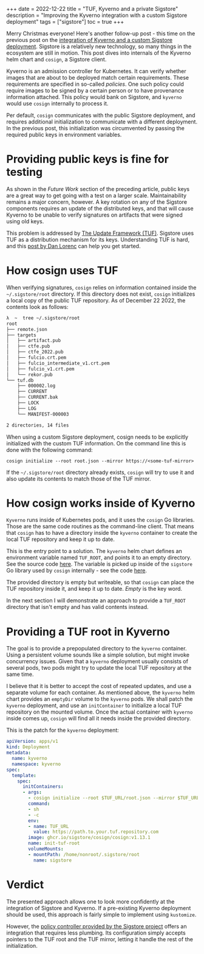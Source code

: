 +++
date = 2022-12-22
title = "TUF, Kyverno and a private Sigstore"
description = "Improving the Kyverno integration with a custom Sigstore deployment"
tags = ["sigstore"]
toc = true
+++

Merry Christmas everyone! Here's another follow-up post - this time on the previous post on the [integration of Kyverno and a custom Sigstore deployment](/integrating-kyverno-with-a-private-sigstore-deployment.html).
Sigstore is a relatively new technology, so many things in the ecosystem are still in motion.
This post dives into internals of the Kyverno helm chart and `cosign`, a Sigstore client.

Kyverno is an admission controller for Kubernetes.
It can verify whether images that are about to be deployed match certain requirements.
These requirements are specified in so-called *policies*.
One such policy could require images to be signed by a certain person or to have provenance information attached.
This policy would bank on Sigstore, and `kyverno` would use `cosign` internally to process it.

Per default, `cosign` communicates with the public Sigstore deployment, and requires additional initialization to communicate with a different deployment.
In the previous post, this initialization was circumvented by passing the required public keys in environment variables.

# Providing public keys is fine for testing
As shown in the *Future Work* section of the preceding article, public keys are a great way to get going with a test on a larger scale.
Maintainability remains a major concern, however.
A key rotation on any of the Sigstore components requires an update of the distributed keys, and that will cause Kyverno to be unable to verify signatures on artifacts that were signed using old keys. 

This problem is addressed by [The Update Framework (TUF)](https://theupdateframework.io/).
Sigstore uses TUF as a distribution mechanism for its keys.
Understanding TUF is hard, and this [post by Dan Lorenc](https://blog.sigstore.dev/the-update-framework-and-you-2f5cbaa964d5) can help you get started.

# How cosign uses TUF
When verifying signatures, `cosign` relies on information contained inside the `~/.sigstore/root` directory.
If this directory does not exist, `cosign` initializes a local copy of the public TUF repository.
As of December 22 2022, the contents look as follows:

```bash
λ  ~  tree ~/.sigstore/root
root
├── remote.json
├── targets
│   ├── artifact.pub
│   ├── ctfe.pub
│   ├── ctfe_2022.pub
│   ├── fulcio.crt.pem
│   ├── fulcio_intermediate_v1.crt.pem
│   ├── fulcio_v1.crt.pem
│   └── rekor.pub
└── tuf.db
    ├── 000002.log
    ├── CURRENT
    ├── CURRENT.bak
    ├── LOCK
    ├── LOG
    └── MANIFEST-000003

2 directories, 14 files
```

When using a custom Sigstore deployment, cosign needs to be explicitly initialized with the custom TUF information.
On the command line this is done with the following command:
```
cosign initialize --root root.json --mirror https://<some-tuf-mirror>
```

If the `~/.sigstore/root` directory already exists, `cosign` will try to use it and also update its contents to match those of the TUF mirror.

# How cosign works inside of Kyverno
`Kyverno` runs inside of Kubernetes pods, and it uses the `cosign` Go libraries. Those are the same code routines as the command-line client.
That means that `cosign` has to have a directory inside the `kyverno` container to create the local TUF repository and keep it up to date.

This is the entry point to a solution.
The `kyverno` helm chart defines an environment variable named `TUF_ROOT`, and points it to an empty directory. See the source code [here](https://github.com/kyverno/kyverno/blob/main/charts/kyverno/templates/deployment.yaml#L152).
The variable is picked up inside of the `sigstore` Go library used by `cosign` internally - see the code [here](https://github.com/sigstore/sigstore/blob/abdf5cf3faa5f93af333376aaccba4e96ee7a242/pkg/tuf/client.go#L49).

The provided directory is empty but writeable, so that `cosign` can place the TUF repository inside it, and keep it up to date. *Empty* is the key word.

In the next section I will demonstrate an approach to provide a `TUF_ROOT` directory that isn't empty and has valid contents instead.

# Providing a TUF root in Kyverno
The goal is to provide a prepopulated directory to the `kyverno` container.
Using a persistent volume sounds like a simple solution, but might invoke concurrency issues.
Given that a `kyverno` deployment usually consists of several pods, two pods might try to update the local TUF repository at the same time.

I believe that it is better to accept the cost of repeated updates, and use a separate volume for each container.
As mentioned above, the `kyverno` helm chart provides an `emptyDir` volume to the `kyverno` pods.
We shall patch the `kyverno` deployment, and use an `initContainer` to initialize a local TUF repository on the mounted volume.
Once the actual container with `kyverno` inside comes up, `cosign` will find all it needs inside the provided directory.

This is the patch for the `kyverno` deployment:
```yaml
apiVersion: apps/v1
kind: Deployment
metadata:
  name: kyverno
  namespace: kyverno
spec:
  template:
    spec:
      initContainers:
      - args:
        - cosign initialize --root $TUF_URL/root.json --mirror $TUF_URL
        command:
        - sh
        - -c
        env:
        - name: TUF_URL
          value: https://path.to.your.tuf.repository.com
        image: ghcr.io/sigstore/cosign/cosign:v1.13.1
        name: init-tuf-root
        volumeMounts:
        - mountPath: /home/nonroot/.sigstore/root
          name: sigstore
```

# Verdict
The presented approach allows one to look more confidently at the integration of Sigstore and Kyverno.
If a pre-existing Kyverno deployment should be used, this approach is fairly simple to implement using `kustomize`.

However, the [policy controller provided by the Sigstore project](https://docs.sigstore.dev/policy-controller/installation) offers an integration that requires less plumbing.
Its configuration simply accepts pointers to the TUF root and the TUF mirror, letting it handle the rest of the initialization.
